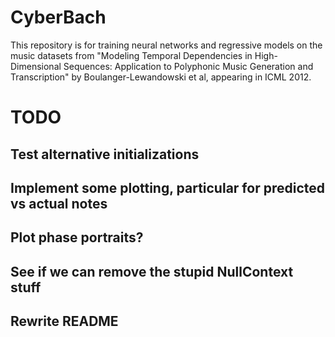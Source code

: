# CyberBach

This repository is for training neural networks and regressive models on the music datasets from "Modeling Temporal Dependencies in High-Dimensional Sequences: Application to Polyphonic Music Generation and Transcription" by Boulanger-Lewandowski et al, appearing in ICML 2012.

# TODO

## Test alternative initializations
## Implement some plotting, particular for predicted vs actual notes
## Plot phase portraits?
## See if we can remove the stupid NullContext stuff
## Rewrite README